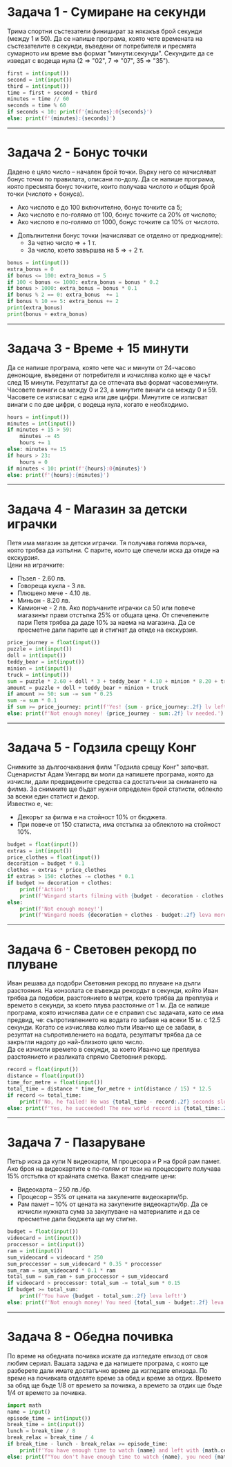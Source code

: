 # Задача 1 - Сумиране на секунди 

Трима спортни състезатели финишират за някакъв брой секунди (между 1 и 50). Да се напише програма, която чете времената на състезателите в секунди, въведени от потребителя и пресмята сумарното им време във формат "минути:секунди". Секундите да се изведат с водеща нула (2 &rArr; "02", 7 &rArr; "07", 35 &rArr; "35"). 

```python
first = int(input())
second = int(input())
third = int(input())
time = first + second + third
minutes = time // 60
seconds = time % 60
if seconds < 10: print(f'{minutes}:0{seconds}')
else: print(f'{minutes}:{seconds}')
```

---
# Задача 2 - Бонус точки

Дадено е цяло число – начален брой точки. Върху него се начисляват бонус точки по правилата, описани по-долу. Да се напише програма, която пресмята бонус точките, които получава числото и общия брой точки (числото + бонуса).
+	Ако числото е до 100 включително, бонус точките са 5;
+	Ако числото е по-голямо от 100, бонус точките са 20% от числото;
+	Ако числото е по-голямо от 1000, бонус точките са 10% от числото.
-	Допълнителни бонус точки (начисляват се отделно от предходните):
    -	За четно число &rArr; + 1 т.
    -	За число, което завършва на 5 &rArr; + 2 т.


```python
bonus = int(input())
extra_bonus = 0
if bonus <= 100: extra_bonus = 5
if 100 < bonus <= 1000: extra_bonus = bonus * 0.2
if bonus > 1000: extra_bonus = bonus * 0.1
if bonus % 2 == 0: extra_bonus  += 1
if bonus % 10 == 5: extra_bonus += 2
print(extra_bonus)
print(bonus + extra_bonus)
```

---
# Задача 3 - Време + 15 минути

Да се напише програма, която чете час и минути от 24-часово денонощие, въведени от потребителя и изчислява колко ще е часът след 15 минути. Резултатът да се отпечата във формат часове:минути. Часовете винаги са между 0 и 23, а минутите винаги са между 0 и 59. Часовете се изписват с една или две цифри. Минутите се изписват винаги с по две цифри, с водеща нула, когато е необходимо. 

```python
hours = int(input())
minutes = int(input())
if minutes + 15 > 59:
    minutes -= 45
    hours += 1
else: minutes += 15
if hours > 23:
    hours = 0
if minutes < 10: print(f'{hours}:0{minutes}')
else: print(f'{hours}:{minutes}')
```

---
# Задача 4 - Магазин за детски играчки

Петя има магазин за детски играчки. Тя получава голяма поръчка, която трябва да изпълни. С парите, които ще спечели иска да отиде на екскурзия. <br>
Цени на играчките:
+	Пъзел - 2.60 лв.
+	Говореща кукла - 3 лв.
+	Плюшено мече - 4.10 лв.
+	Миньон - 8.20 лв.
+	Камионче - 2 лв.
Ако поръчаните играчки са 50 или повече магазинът прави отстъпка 25% от общата цена. От спечелените пари Петя трябва да даде 10% за наема на магазина. Да се пресметне дали парите ще ѝ стигнат да отиде на екскурзия.


```python
price_journey = float(input())
puzzle = int(input())
doll = int(input())
teddy_bear = int(input())
minion = int(input())
truck = int(input())
sum = puzzle * 2.60 + doll * 3 + teddy_bear * 4.10 + minion * 8.20 + truck * 2
amount = puzzle + doll + teddy_bear + minion + truck
if amount >= 50: sum -= sum * 0.25
sum -= sum * 0.1
if sum >= price_journey: print(f'Yes! {sum - price_journey:.2f} lv left.')
else: print(f'Not enough money! {price_journey - sum:.2f} lv needed.')
```

---
# Задача 5 - Годзила срещу Конг

Снимките за дългоочаквания филм "Годзила срещу Конг" започват. Сценаристът Адам Уингард ви моли да напишете програма, която да изчисли, дали предвидените средства са достатъчни за снимането на филма. За снимките  ще бъдат нужни определен брой статисти, облекло за всеки един статист и декор.<br>
Известно е, че:
+	Декорът за филма е на стойност 10% от бюджета. 
+	При повече от 150 статиста,  има отстъпка за облеклото на стойност 10%.


```python
budget = float(input())
extras = int(input())
price_clothes = float(input())
decoration = budget * 0.1
clothes = extras * price_clothes
if extras > 150: clothes -= clothes * 0.1
if budget >= decoration + clothes:
    print(f'Action!')
    print(f'Wingard starts filming with {budget - decoration - clothes:.2f} leva left.')
else:
    print(f'Not enough money!')
    print(f'Wingard needs {decoration + clothes - budget:.2f} leva more.')
```

---
# Задача 6 - Световен рекорд по плуване

Иван решава да подобри Световния рекорд по плуване на дълги разстояния. На конзолата се въвежда рекордът в секунди, който Иван трябва да подобри,  разстоянието в метри, което трябва да преплува и времето в секунди, за което плува разстояние от 1 м. Да се напише програма, която изчислява дали се е справил със задачата, като се има предвид, че: съпротивлението на водата го забавя на всеки 15 м. с 12.5 секунди. Когато се изчислява колко пъти Иванчо ще се забави, в резултат на съпротивлението на водата, резултатът трябва да се закръгли надолу до най-близкото цяло число.<br>
Да се изчисли времето в секунди, за което Иванчо ще преплува разстоянието и разликата спрямо Световния рекорд. 


```python
record = float(input())
distance = float(input())
time_for_metre = float(input())
total_time = distance * time_for_metre + int(distance / 15) * 12.5
if record <= total_time:
    print(f'No, he failed! He was {total_time - record:.2f} seconds slower.')
else: print(f'Yes, he succeeded! The new world record is {total_time:.2f} seconds.')
```

---
# Задача 7 - Пазаруване

Петър иска да купи N видеокарти, M процесора и P на брой рам памет. Ако броя на видеокартите е по-голям от този на процесорите получава 15% отстъпка от крайната сметка. Важат следните цени:
+	Видеокарта – 250 лв./бр.
+	Процесор – 35% от цената на закупените видеокарти/бр.
+	Рам памет – 10% от цената на закупените видеокарти/бр.
Да се изчисли нужната сума за закупуване на материалите и да се пресметне дали бюджета ще му стигне.


```python
budget = float(input())
videocard = int(input())
proccessor = int(input())
ram = int(input())
sum_videocard = videocard * 250
sum_proccessor = sum_videocard * 0.35 * proccessor
sum_ram = sum_videocard * 0.1 * ram
total_sum = sum_ram + sum_proccessor + sum_videocard
if videocard > proccessor: total_sum -= total_sum * 0.15
if budget >= total_sum:
    print(f'You have {budget - total_sum:.2f} leva left!')
else: print(f'Not enough money! You need {total_sum - budget:.2f} leva more!')
```

---
# Задача 8 - Обедна почивка

По време на обедната почивка искате да изгледате епизод от своя любим сериал. Вашата задача е да напишете програма, с която ще разберете дали имате достатъчно време да изгледате епизода. По време на почивката отделяте време за обяд и време за отдих. Времето за обяд ще бъде 1/8 от времето за почивка, а времето за отдих ще бъде 1/4 от времето за почивка. 

```python
import math
name = input()
episode_time = int(input())
break_time = int(input())
lunch = break_time / 8
break_relax = break_time / 4
if break_time - lunch - break_relax >= episode_time:
    print(f'You have enough time to watch {name} and left with {math.ceil(break_time - lunch - break_relax - episode_time)} minutes free time.')
else: print(f"You don't have enough time to watch {name}, you need {math.ceil(episode_time - break_time + lunch + break_relax)} more minutes.")
```
